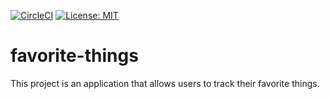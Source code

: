 [![CircleCI](https://circleci.com/gh/tosmak16/favorite-things/tree/develop.svg?style=svg&circle-token=62365b061538ceb770aa8e1f063e86f6ac9ff00b)](https://circleci.com/gh/tosmak16/favorite-things/tree/develop)
[![License: MIT](https://img.shields.io/badge/License-MIT-brightgreen.svg)](https://opensource.org/licenses/MIT)
# favorite-things

This project is an application that allows users to track their favorite things.
